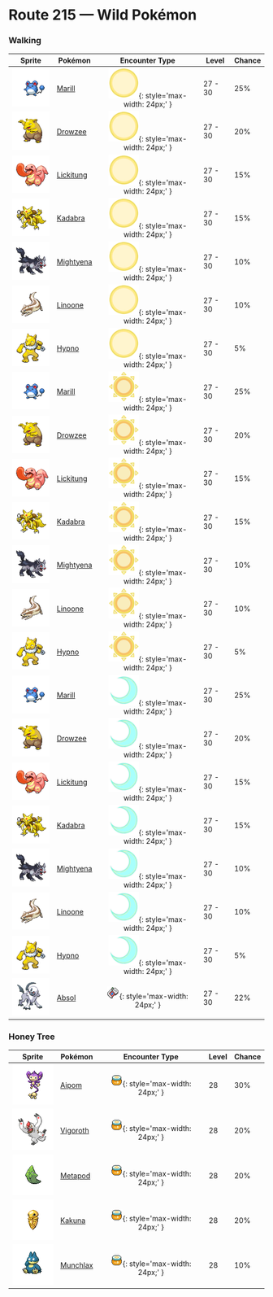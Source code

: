 # Route 215 — Wild Pokémon

### Walking

| Sprite | Pokémon | Encounter Type | Level | Chance |
|:------:|---------|:--------------:|-------|--------|
| ![Marill](../../assets/sprites/marill/front.gif "Marill: The oil-filled end of its tail floats on water. It keeps MARILL from drowning even in a strong current.") | [Marill](../../pokemon/marill.md/) | ![Morning](../../assets/encounter_types/morning.png "Morning"){: style='max-width: 24px;' } | 27 - 30 | 25% |
| ![Drowzee](../../assets/sprites/drowzee/front.gif "Drowzee: It can tell what people are dreaming by sniffing with its big nose. It loves fun dreams.") | [Drowzee](../../pokemon/drowzee.md/) | ![Morning](../../assets/encounter_types/morning.png "Morning"){: style='max-width: 24px;' } | 27 - 30 | 20% |
| ![Lickitung](../../assets/sprites/lickitung/front.gif "Lickitung: When it extends its over-six-foot- long tongue, its tail quivers. There is a possibility they are connected.") | [Lickitung](../../pokemon/lickitung.md/) | ![Morning](../../assets/encounter_types/morning.png "Morning"){: style='max-width: 24px;' } | 27 - 30 | 15% |
| ![Kadabra](../../assets/sprites/kadabra/front.gif "Kadabra: It stares at its silver spoon to focus its mind. It emits more alpha waves while doing so.") | [Kadabra](../../pokemon/kadabra.md/) | ![Morning](../../assets/encounter_types/morning.png "Morning"){: style='max-width: 24px;' } | 27 - 30 | 15% |
| ![Mightyena](../../assets/sprites/mightyena/front.gif "Mightyena: It chases down prey in a pack. It will never disobey the commands of a skilled Trainer.") | [Mightyena](../../pokemon/mightyena.md/) | ![Morning](../../assets/encounter_types/morning.png "Morning"){: style='max-width: 24px;' } | 27 - 30 | 10% |
| ![Linoone](../../assets/sprites/linoone/front.gif "Linoone: It charges prey at speeds over 60 mph. However, because it can only run straight, it often fails.") | [Linoone](../../pokemon/linoone.md/) | ![Morning](../../assets/encounter_types/morning.png "Morning"){: style='max-width: 24px;' } | 27 - 30 | 10% |
| ![Hypno](../../assets/sprites/hypno/front.gif "Hypno: Seeing its swinging pendulum can induce sleep in three seconds, even in someone who just woke up.") | [Hypno](../../pokemon/hypno.md/) | ![Morning](../../assets/encounter_types/morning.png "Morning"){: style='max-width: 24px;' } | 27 - 30 | 5% |
| ![Marill](../../assets/sprites/marill/front.gif "Marill: The oil-filled end of its tail floats on water. It keeps MARILL from drowning even in a strong current.") | [Marill](../../pokemon/marill.md/) | ![Day](../../assets/encounter_types/day.png "Day"){: style='max-width: 24px;' } | 27 - 30 | 25% |
| ![Drowzee](../../assets/sprites/drowzee/front.gif "Drowzee: It can tell what people are dreaming by sniffing with its big nose. It loves fun dreams.") | [Drowzee](../../pokemon/drowzee.md/) | ![Day](../../assets/encounter_types/day.png "Day"){: style='max-width: 24px;' } | 27 - 30 | 20% |
| ![Lickitung](../../assets/sprites/lickitung/front.gif "Lickitung: When it extends its over-six-foot- long tongue, its tail quivers. There is a possibility they are connected.") | [Lickitung](../../pokemon/lickitung.md/) | ![Day](../../assets/encounter_types/day.png "Day"){: style='max-width: 24px;' } | 27 - 30 | 15% |
| ![Kadabra](../../assets/sprites/kadabra/front.gif "Kadabra: It stares at its silver spoon to focus its mind. It emits more alpha waves while doing so.") | [Kadabra](../../pokemon/kadabra.md/) | ![Day](../../assets/encounter_types/day.png "Day"){: style='max-width: 24px;' } | 27 - 30 | 15% |
| ![Mightyena](../../assets/sprites/mightyena/front.gif "Mightyena: It chases down prey in a pack. It will never disobey the commands of a skilled Trainer.") | [Mightyena](../../pokemon/mightyena.md/) | ![Day](../../assets/encounter_types/day.png "Day"){: style='max-width: 24px;' } | 27 - 30 | 10% |
| ![Linoone](../../assets/sprites/linoone/front.gif "Linoone: It charges prey at speeds over 60 mph. However, because it can only run straight, it often fails.") | [Linoone](../../pokemon/linoone.md/) | ![Day](../../assets/encounter_types/day.png "Day"){: style='max-width: 24px;' } | 27 - 30 | 10% |
| ![Hypno](../../assets/sprites/hypno/front.gif "Hypno: Seeing its swinging pendulum can induce sleep in three seconds, even in someone who just woke up.") | [Hypno](../../pokemon/hypno.md/) | ![Day](../../assets/encounter_types/day.png "Day"){: style='max-width: 24px;' } | 27 - 30 | 5% |
| ![Marill](../../assets/sprites/marill/front.gif "Marill: The oil-filled end of its tail floats on water. It keeps MARILL from drowning even in a strong current.") | [Marill](../../pokemon/marill.md/) | ![Night](../../assets/encounter_types/night.png "Night"){: style='max-width: 24px;' } | 27 - 30 | 25% |
| ![Drowzee](../../assets/sprites/drowzee/front.gif "Drowzee: It can tell what people are dreaming by sniffing with its big nose. It loves fun dreams.") | [Drowzee](../../pokemon/drowzee.md/) | ![Night](../../assets/encounter_types/night.png "Night"){: style='max-width: 24px;' } | 27 - 30 | 20% |
| ![Lickitung](../../assets/sprites/lickitung/front.gif "Lickitung: When it extends its over-six-foot- long tongue, its tail quivers. There is a possibility they are connected.") | [Lickitung](../../pokemon/lickitung.md/) | ![Night](../../assets/encounter_types/night.png "Night"){: style='max-width: 24px;' } | 27 - 30 | 15% |
| ![Kadabra](../../assets/sprites/kadabra/front.gif "Kadabra: It stares at its silver spoon to focus its mind. It emits more alpha waves while doing so.") | [Kadabra](../../pokemon/kadabra.md/) | ![Night](../../assets/encounter_types/night.png "Night"){: style='max-width: 24px;' } | 27 - 30 | 15% |
| ![Mightyena](../../assets/sprites/mightyena/front.gif "Mightyena: It chases down prey in a pack. It will never disobey the commands of a skilled Trainer.") | [Mightyena](../../pokemon/mightyena.md/) | ![Night](../../assets/encounter_types/night.png "Night"){: style='max-width: 24px;' } | 27 - 30 | 10% |
| ![Linoone](../../assets/sprites/linoone/front.gif "Linoone: It charges prey at speeds over 60 mph. However, because it can only run straight, it often fails.") | [Linoone](../../pokemon/linoone.md/) | ![Night](../../assets/encounter_types/night.png "Night"){: style='max-width: 24px;' } | 27 - 30 | 10% |
| ![Hypno](../../assets/sprites/hypno/front.gif "Hypno: Seeing its swinging pendulum can induce sleep in three seconds, even in someone who just woke up.") | [Hypno](../../pokemon/hypno.md/) | ![Night](../../assets/encounter_types/night.png "Night"){: style='max-width: 24px;' } | 27 - 30 | 5% |
| ![Absol](../../assets/sprites/absol/front.gif "Absol: Rumored to sense disasters with its horn, it became a target. It fled deep into the mountains.") | [Absol](../../pokemon/absol.md/) | ![Poké Radar](../../assets/encounter_types/poke_radar.png "Poké Radar"){: style='max-width: 24px;' } | 27 - 30 | 22% |

### Honey Tree

| Sprite | Pokémon | Encounter Type | Level | Chance |
|:------:|---------|:--------------:|-------|--------|
| ![Aipom](../../assets/sprites/aipom/front.gif "Aipom: It lives high among the treetops. It can use its tail as freely and cleverly as its hands.") | [Aipom](../../pokemon/aipom.md/) | ![Honey Tree](../../assets/encounter_types/honey_tree.png "Honey Tree"){: style='max-width: 24px;' } | 28 | 30% |
| ![Vigoroth](../../assets/sprites/vigoroth/front.gif "Vigoroth: Its heart beats at a tenfold tempo, so it cannot sit still for even a moment.") | [Vigoroth](../../pokemon/vigoroth.md/) | ![Honey Tree](../../assets/encounter_types/honey_tree.png "Honey Tree"){: style='max-width: 24px;' } | 28 | 20% |
| ![Metapod](../../assets/sprites/metapod/front.gif "Metapod: A steel-hard shell protects its tender body. It quietly endures hardships while awaiting evolution.") | [Metapod](../../pokemon/metapod.md/) | ![Honey Tree](../../assets/encounter_types/honey_tree.png "Honey Tree"){: style='max-width: 24px;' } | 28 | 20% |
| ![Kakuna](../../assets/sprites/kakuna/front.gif "Kakuna: While awaiting evolution, it hides from predators under leaves and in nooks of branches.") | [Kakuna](../../pokemon/kakuna.md/) | ![Honey Tree](../../assets/encounter_types/honey_tree.png "Honey Tree"){: style='max-width: 24px;' } | 28 | 20% |
| ![Munchlax](../../assets/sprites/munchlax/front.gif "Munchlax: In its desperation to gulp down food, it forgets about the food it has hidden under its fur.") | [Munchlax](../../pokemon/munchlax.md/) | ![Honey Tree](../../assets/encounter_types/honey_tree.png "Honey Tree"){: style='max-width: 24px;' } | 28 | 10% |

